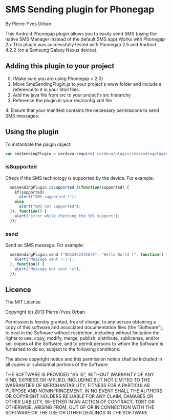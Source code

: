 SMS Sending plugin for Phonegap
===============================
By Pierre-Yves Orban

This Android Phonegap plugin allows you to easily send SMS (using the native SMS Manager instead of the default SMS app)
Works with Phonegap 2.x
This plugin was successfully tested with Phonegap 2.5 and Android 4.2.2 (on a Samsung Galaxy Nexus device).

## Adding this plugin to your project ##
0. (Make sure you are using Phonegap > 2.0)
1. Move SmsSendingPlugin.js to your project's www folder and include a reference to it in your html files. 
2. Add the java file from src to your project's src hierarchy
3. Reference the plugin in your res/config.xml file
<plugin name="SendSmsPlugin" value="org.apache.cordova.plugin.SendSmsPlugin"/>
4. Ensure that your manifest contains the necessary permissions to send SMS messages:

<uses-permission android:name="android.permission.SEND_SMS"/>
<uses-permission android:name="android.permission.ACCESS_NETWORK_STATE" />

## Using the plugin ##
To instantiate the plugin object:
```javascript
var smsSendingPlugin = cordova.require('cordova/plugin/smssendingplugin');
```

### isSupported ###
Check if the SMS technology is supported by the device. For example:

```javascript
  smsSendingPlugin.isSupported ((function(supported) {
    if(supported) 
      alert("SMS supported !");
    else
      alert("SMS not supported");
  }), function() {
    alert("Error while checking the SMS support");
  });
```

### send ###
Send an SMS message.  For example:

```javascript
  smsSendingPlugin.send ("0032472345678", "Hello World !", function() {
    alert("Message sent :-)");
  }, function() {
    alert("Message not sent :s");
  });
```
  
## Licence ##

The MIT License

Copyright (c) 2013 Pierre-Yves Orban

Permission is hereby granted, free of charge, to any person obtaining a copy
of this software and associated documentation files (the "Software"), to deal
in the Software without restriction, including without limitation the rights
to use, copy, modify, merge, publish, distribute, sublicense, and/or sell
copies of the Software, and to permit persons to whom the Software is
furnished to do so, subject to the following conditions:

The above copyright notice and this permission notice shall be included in
all copies or substantial portions of the Software.

THE SOFTWARE IS PROVIDED "AS IS", WITHOUT WARRANTY OF ANY KIND, EXPRESS OR
IMPLIED, INCLUDING BUT NOT LIMITED TO THE WARRANTIES OF MERCHANTABILITY,
FITNESS FOR A PARTICULAR PURPOSE AND NONINFRINGEMENT. IN NO EVENT SHALL THE
AUTHORS OR COPYRIGHT HOLDERS BE LIABLE FOR ANY CLAIM, DAMAGES OR OTHER
LIABILITY, WHETHER IN AN ACTION OF CONTRACT, TORT OR OTHERWISE, ARISING FROM,
OUT OF OR IN CONNECTION WITH THE SOFTWARE OR THE USE OR OTHER DEALINGS IN
THE SOFTWARE.
